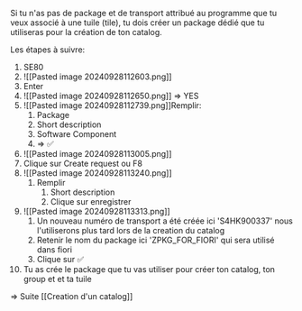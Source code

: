 Si tu n'as pas de package et de transport attribué au programme que tu veux associé à une tuile (tile), tu dois créer un package dédié que tu utiliseras pour la création de ton catalog.

Les étapes à suivre:

1. SE80
2. ![[Pasted image 20240928112603.png]]
3. Enter
4. ![[Pasted image 20240928112650.png]] => YES
5. ![[Pasted image 20240928112739.png]]Remplir:
	1. Package
	2. Short description
	3. Software Component
	4. => ✅
6. ![[Pasted image 20240928113005.png]]
7. Clique sur Create request ou F8
8. ![[Pasted image 20240928113240.png]]
	1. Remplir
		1. Short description
		2. Clique sur enregistrer
9. ![[Pasted image 20240928113313.png]]
	1. Un nouveau numéro de transport a été créée ici 'S4HK900337' nous l'utiliserons plus tard lors de la creation du catalog
	2. Retenir le nom du package ici 'ZPKG_FOR_FIORI' qui sera utilisé dans fiori
	3. Clique sur ✅
10. Tu as crée le package que tu vas utiliser pour créer ton catalog, ton group et et ta tuile

=> Suite [[Creation d'un catalog]]



